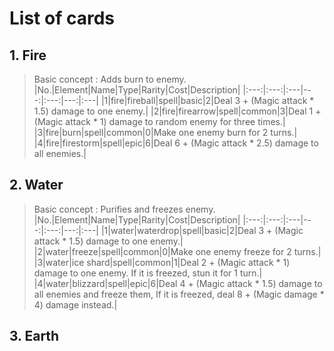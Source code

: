 # List of cards
## 1. Fire
> Basic concept : Adds burn to enemy.  
> |No.|Element|Name|Type|Rarity|Cost|Description|
> |:---:|:---:|:---|---:|:---:|---:|:---|
> |1|fire|fireball|spell|basic|2|Deal 3 + (Magic attack * 1.5) damage to one enemy.|
> |2|fire|firearrow|spell|common|3|Deal 1 + (Magic attack * 1) damage to random enemy for three times.|
> |3|fire|burn|spell|common|0|Make one enemy burn for 2 turns.|
> |4|fire|firestorm|spell|epic|6|Deal 6 + (Magic attack * 2.5) damage to all enemies.|
>
## 2. Water
> Basic concept : Purifies and freezes enemy.
> |No.|Element|Name|Type|Rarity|Cost|Description|
> |:---:|:---:|:---|---:|:---:|---:|:---|
> |1|water|waterdrop|spell|basic|2|Deal 3 + (Magic attack * 1.5) damage to one enemy.|
> |2|water|freeze|spell|common|0|Make one enemy freeze for 2 turns.|
> |3|water|ice shard|spell|common|1|Deal 2 + (Magic attack * 1) damage to one enemy. If it is freezed, stun it for 1 turn.|
> |4|water|blizzard|spell|epic|6|Deal 4 + (Magic attack * 1.5) damage to all enemies and freeze them, If it is freezed, deal 8 + (Magic damage * 4) damage instead.|
> 
## 3. Earth